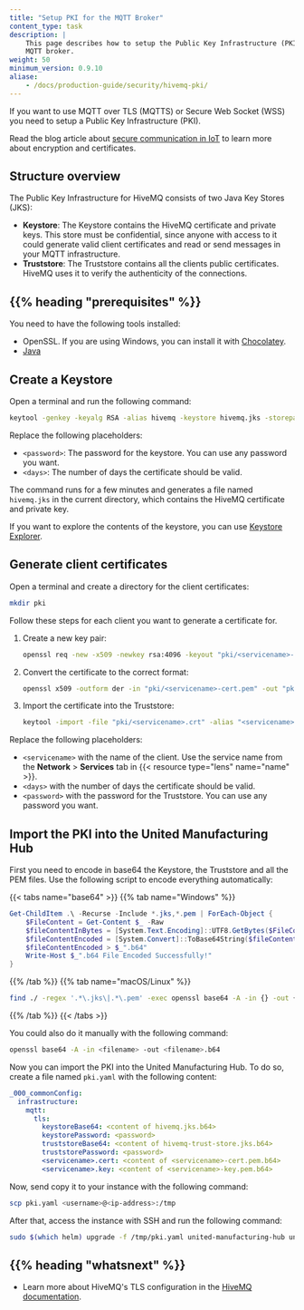 ```yaml
---
title: "Setup PKI for the MQTT Broker"
content_type: task
description: |
    This page describes how to setup the Public Key Infrastructure (PKI) for the
    MQTT broker.
weight: 50
minimum_version: 0.9.10
aliase:
    - /docs/production-guide/security/hivemq-pki/
---
```


<!-- overview -->

If you want to use MQTT over TLS (MQTTS) or Secure Web Socket (WSS) you need
to setup a Public Key Infrastructure (PKI).

Read the blog article about
[secure communication in IoT](https://www.umh.app/post/an-introduction-into-certificates-and-secure-communication-in-iot-for-normal-people)
to learn more about encryption and certificates.

## Structure overview

The Public Key Infrastructure for HiveMQ consists of two Java Key Stores (JKS):

- **Keystore**: The Keystore contains the HiveMQ certificate and private keys.
  This store must be confidential, since anyone with access to it could generate
  valid client certificates and read or send messages in your MQTT infrastructure.
- **Truststore**: The Truststore contains all the clients public certificates.
  HiveMQ uses it to verify the authenticity of the connections.

## {{% heading "prerequisites" %}}

You need to have the following tools installed:

- OpenSSL. If you are using Windows, you can install it with
  [Chocolatey](https://chocolatey.org/packages/openssl).
- [Java](https://www.java.com/en/download/manual.jsp)

<!-- steps -->

## Create a Keystore

Open a terminal and run the following command:

```bash
keytool -genkey -keyalg RSA -alias hivemq -keystore hivemq.jks -storepass <password> -validity <days> -keysize 4096 -dname "CN={{< resource type="service" name="mqttbroker" >}}" -ext "SAN=IP:127.0.0.1"
```

Replace the following placeholders:

- `<password>`: The password for the keystore. You can use any password you want.
- `<days>`: The number of days the certificate should be valid.

The command runs for a few minutes and generates a file named `hivemq.jks` in
the current directory, which contains the HiveMQ certificate and private key.

If you want to explore the contents of the keystore, you can use
[Keystore Explorer](https://keystore-explorer.org/).

## Generate client certificates

Open a terminal and create a directory for the client certificates:

```bash
mkdir pki
```

Follow these steps for each client you want to generate a certificate for.

1. Create a new key pair:

    ```bash
    openssl req -new -x509 -newkey rsa:4096 -keyout "pki/<servicename>-key.pem" -out "pki/<servicename>-cert.pem" -nodes -days <days> -subj "/CN=<servicename>"
    ```

2. Convert the certificate to the correct format:

   ```bash
   openssl x509 -outform der -in "pki/<servicename>-cert.pem" -out "pki/<servicename>.crt"
   ```

3. Import the certificate into the Truststore:

   ```bash
   keytool -import -file "pki/<servicename>.crt" -alias "<servicename>" -keystore hivemq-trust-store.jks -storepass <password>
   ```

Replace the following placeholders:

- `<servicename>` with the name of the client. Use the service name
from the **Network** > **Services** tab in {{< resource type="lens" name="name" >}}.
- `<days>` with the number of days the certificate should be valid.
- `<password>` with the password for the Truststore. You can use any password you want.

## Import the PKI into the United Manufacturing Hub

First you need to encode in base64 the Keystore, the Truststore and all the PEM
files. Use the following script to encode everything automatically:
  
{{< tabs name="base64" >}}
{{% tab name="Windows" %}}

  ```powershell
  Get-ChildItem .\ -Recurse -Include *.jks,*.pem | ForEach-Object {
      $FileContent = Get-Content $_ -Raw
      $fileContentInBytes = [System.Text.Encoding]::UTF8.GetBytes($FileContent)
      $fileContentEncoded = [System.Convert]::ToBase64String($fileContentInBytes)
      $fileContentEncoded > $_".b64"
      Write-Host $_".b64 File Encoded Successfully!"
  }
  ```

{{% /tab %}}
{{% tab name="macOS/Linux" %}}

  ```bash
  find ./ -regex '.*\.jks\|.*\.pem' -exec openssl base64 -A -in {} -out {}.b64 \;
  ```

{{% /tab %}}
{{< /tabs >}}

You could also do it manually with the following command:

  ```bash
  openssl base64 -A -in <filename> -out <filename>.b64
  ```

Now you can import the PKI into the United Manufacturing Hub. To do so, create
a file named `pki.yaml` with the following content:

```yaml
_000_commonConfig:
  infrastructure:
    mqtt:
      tls:
        keystoreBase64: <content of hivemq.jks.b64>
        keystorePassword: <password>
        truststoreBase64: <content of hivemq-trust-store.jks.b64>
        truststorePassword: <password>
        <servicename>.cert: <content of <servicename>-cert.pem.b64>
        <servicename>.key: <content of <servicename>-key.pem.b64>
```

Now, send copy it to your instance with the following command:

```bash
scp pki.yaml <username>@<ip-address>:/tmp
```

After that, access the instance with SSH and run the following command:

```bash
sudo $(which helm) upgrade -f /tmp/pki.yaml united-manufacturing-hub united-manufacturing-hub/united-manufacturing-hub -n united-manufacturing-hub --reuse-values --version $(sudo $(which helm) get metadata united-manufacturing-hub -n united-manufacturing-hub --kubeconfig /etc/rancher/k3s/k3s.yaml -o json | jq '.version') --kubeconfig /etc/rancher/k3s/k3s.yaml
```

<!-- Optional section; add links to information related to this topic. -->
## {{% heading "whatsnext" %}}

- Learn more about HiveMQ's TLS configuration in the
  [HiveMQ documentation](https://www.hivemq.com/docs/hivemq/4.9/user-guide/howtos.html).
